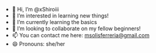 - 👋 Hi, I’m @xShiroiii
- 👀 I’m interested in learning new things!
- 🌱 I’m currently learning the basics
- 💞️ I’m looking to collaborate on my fellow beginners!
- 📫 You can contact me here: msolisferreria@gmail.com
- 😄 Pronouns: she/her

<!---
xShiroiii/xShiroiii is a ✨ special ✨ repository because its `README.md` (this file) appears on your GitHub profile.
You can click the Preview link to take a look at your changes.
--->
